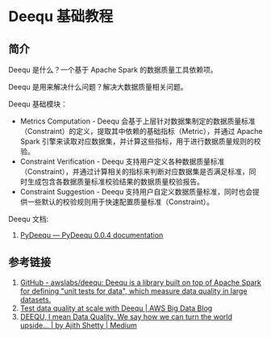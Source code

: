 # Deequ 基础教程

## 简介

Deequ 是什么？一个基于 Apache Spark 的数据质量工具依赖项。

Deequ 是用来解决什么问题？解决大数据质量相关问题。

Deequ 基础模块：
- Metrics Computation - Deequ 会基于上层针对数据集制定的数据质量标准（Constraint）的定义，提取其中依赖的基础指标（Metric），并通过 Apache Spark 引擎来读取对应数据集，并计算这些指标，用于进行数据质量规则的校验。
- Constraint Verification - Deequ 支持用户定义各种数据质量标准（Constraint），并通过计算相关的指标来判断对应数据集是否满足标准，同时生成包含各数据质量标准校验结果的数据质量校验报告。
- Constraint Suggestion - Deequ 支持用户自定义数据质量标准，同时也会提供一些默认的校验规则用于快速配置质量标准（Constraint）。

Deequ 文档:
1. [PyDeequ — PyDeequ 0.0.4 documentation](https://pydeequ.readthedocs.io/en/latest/README.html)

## 参考链接

1. [GitHub - awslabs/deequ: Deequ is a library built on top of Apache Spark for defining "unit tests for data", which measure data quality in large datasets.](https://github.com/awslabs/deequ)
2. [Test data quality at scale with Deequ | AWS Big Data Blog](https://aws.amazon.com/cn/blogs/big-data/test-data-quality-at-scale-with-deequ/)
3. [DEEQU, I mean Data Quality. We say how we can turn the world upside… | by Ajith Shetty | Medium](https://ajithshetty28.medium.com/deequ-i-mean-data-quality-a0e6c048469d)